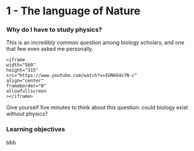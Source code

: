 # 1 - The language of Nature

### Why do I have to study physics?
This is an incredibly common question among biology scholars, and one that few even asked me personally.

    <iframe
    width="560"   
    height="315"
    src="https://www.youtube.com/watch?v=IUN664s7N-c"
    align="center"
    frameborder="0"
    allowfullscreen
    ></iframe>

Give yourself five minutes to think about this question: could biology exist without physics?


### Learning objectives
bbb
